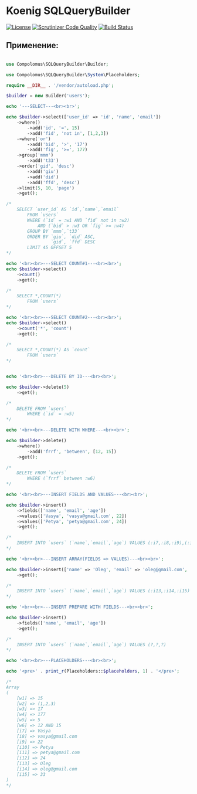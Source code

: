 # Koenig SQLQueryBuilder

[![License](https://img.shields.io/badge/license-GPL%20v.3-blue.svg?style=plastic)](https://www.gnu.org/licenses/gpl-3.0-standalone.html)
[![Scrutinizer Code Quality](https://scrutinizer-ci.com/g/Compolomus/SQLQueryBuilder/badges/quality-score.png?b=master)](https://scrutinizer-ci.com/g/Compolomus/SQLQueryBuilder/?branch=master)
[![Build Status](https://scrutinizer-ci.com/g/Compolomus/SQLQueryBuilder/badges/build.png?b=master)](https://scrutinizer-ci.com/g/Compolomus/SQLQueryBuilder/build-status/master)

## Применение:

```php

use Compolomus\SQLQueryBuilder\Builder;

use Compolomus\SQLQueryBuilder\System\Placeholders;

require __DIR__ . '/vendor/autoload.php';

$builder = new Builder('users');

echo '---SELECT---<br><br>';

echo $builder->select(['user_id' => 'id', 'name', 'email'])
    ->where()
        ->add('id', '=', 15)
        ->add('fid', 'not in', [1,2,3])
    ->where('or')
        ->add('bid', '>', '17')
        ->add('fig', '>=', 177)
    ->group('mmm')
        ->add('t33')
    ->order('gid', 'desc')
        ->add('giu')
        ->add('did')
        ->add('ffd', 'desc')
    ->limit(5, 10, 'page')
    ->get();

/*
    SELECT `user_id` AS `id`,`name`,`email`
        FROM `users`
        WHERE (`id` = :w1 AND `fid` not in :w2)
            AND (`bid` > :w3 OR `fig` >= :w4)
        GROUP BY `mmm`,`t33`
        ORDER BY `giu`, `did` ASC,
                 `gid`, `ffd` DESC
        LIMIT 45 OFFSET 5
*/

echo '<br><br>---SELECT COUNT#1---<br><br>';
echo $builder->select()
    ->count()
    ->get();

/*
    SELECT *,COUNT(*)
        FROM `users`
*/

echo '<br><br>---SELECT COUNT#2---<br><br>';
echo $builder->select()
    ->count('*', 'count')
    ->get();

/*
    SELECT *,COUNT(*) AS `count`
        FROM `users`
*/


echo '<br><br>---DELETE BY ID---<br><br>';

echo $builder->delete(5)
    ->get();

/*
    DELETE FROM `users`
        WHERE (`id` = :w5)
*/

echo '<br><br>---DELETE WITH WHERE---<br><br>';

echo $builder->delete()
    ->where()
        ->add('frrf', 'between', [12, 15])
    ->get();

/*
    DELETE FROM `users`
        WHERE (`frrf` between :w6)
*/

echo '<br><br>---INSERT FIELDS AND VALUES---<br><br>';

echo $builder->insert()
    ->fields(['name', 'email', 'age'])
    ->values(['Vasya', 'vasya@gmail.com', 22])
    ->values(['Petya', 'petya@gmail.com', 24])
    ->get();

/*
    INSERT INTO `users` (`name`,`email`,`age`) VALUES (:i7,:i8,:i9),(:i10,:i11,:i12)
*/

echo '<br><br>---INSERT ARRAY(FIELDS => VALUES)---<br><br>';

echo $builder->insert(['name' => 'Oleg', 'email' => 'oleg@gmail.com', 'age' => 33])
    ->get();

/*
    INSERT INTO `users` (`name`,`email`,`age`) VALUES (:i13,:i14,:i15)
*/

echo '<br><br>---INSERT PREPARE WITH FIELDS---<br><br>';

echo $builder->insert()
    ->fields(['name', 'email', 'age'])
    ->get();

/*
    INSERT INTO `users` (`name`,`email`,`age`) VALUES (?,?,?)
*/

echo '<br><br>---PLACEHOLDERS---<br><br>';

echo '<pre>' . print_r(Placeholders::$placeholders, 1) . '</pre>';

/*
Array
(
    [w1] => 15
    [w2] => (1,2,3)
    [w3] => 17
    [w4] => 177
    [w5] => 5
    [w6] => 12 AND 15
    [i7] => Vasya
    [i8] => vasya@gmail.com
    [i9] => 22
    [i10] => Petya
    [i11] => petya@gmail.com
    [i12] => 24
    [i13] => Oleg
    [i14] => oleg@gmail.com
    [i15] => 33
)
*/

```

